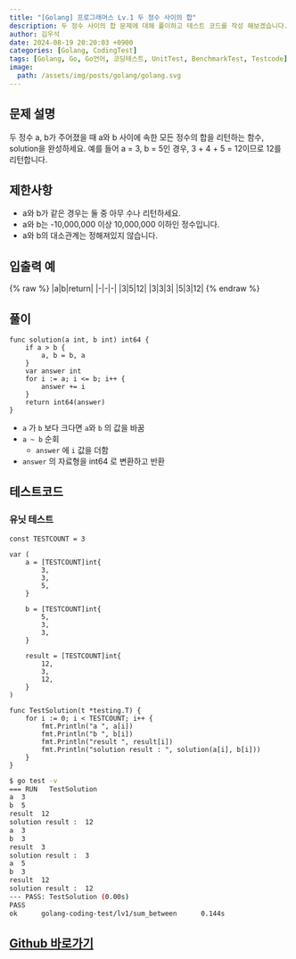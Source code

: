 ```yaml
---
title: "[Golang] 프로그래머스 Lv.1 두 정수 사이의 합"
description: 두 정수 사이의 합 문제에 대해 풀이하고 테스트 코드를 작성 해보겠습니다.
author: 김우석
date: 2024-08-19 20:20:03 +0900
categories: [Golang, CodingTest]
tags: [Golang, Go, Go언어, 코딩테스트, UnitTest, BenchmarkTest, Testcode]
image:
  path: /assets/img/posts/golang/golang.svg
---
```


## 문제 설명
두 정수 a, b가 주어졌을 때 a와 b 사이에 속한 모든 정수의 합을 리턴하는 함수, solution을 완성하세요.
예를 들어 a = 3, b = 5인 경우, 3 + 4 + 5 = 12이므로 12를 리턴합니다.


## 제한사항
- a와 b가 같은 경우는 둘 중 아무 수나 리턴하세요.
- a와 b는 -10,000,000 이상 10,000,000 이하인 정수입니다.
- a와 b의 대소관계는 정해져있지 않습니다.


## 입출력 예
{% raw %}
|a|b|return|
|-|-|-|
|3|5|12|
|3|3|3|
|5|3|12|
{% endraw %}


## 풀이 
```golang
func solution(a int, b int) int64 {
	if a > b {
		a, b = b, a
	}
	var answer int
	for i := a; i <= b; i++ {
		answer += i
	}
	return int64(answer)
}
```

- `a` 가 `b` 보다 크다면 `a`와 `b` 의 값을 바꿈
- `a ~ b` 순회
	- `answer` 에 `i` 값을 더함
- `answer` 의 자료형을 int64 로 변환하고 반환


## 테스트코드
### 유닛 테스트
```golang
const TESTCOUNT = 3

var (
	a = [TESTCOUNT]int{
		3,
		3,
		5,
	}

	b = [TESTCOUNT]int{
		5,
		3,
		3,
	}

	result = [TESTCOUNT]int{
		12,
		3,
		12,
	}
)

func TestSolution(t *testing.T) {
	for i := 0; i < TESTCOUNT; i++ {
		fmt.Println("a ", a[i])
		fmt.Println("b ", b[i])
		fmt.Println("result ", result[i])
		fmt.Println("solution result : ", solution(a[i], b[i]))
	}
}
```

```bash
$ go test -v
=== RUN   TestSolution
a  3
b  5
result  12
solution result :  12
a  3
b  3
result  3
solution result :  3
a  5
b  3
result  12
solution result :  12
--- PASS: TestSolution (0.00s)
PASS
ok      golang-coding-test/lv1/sum_between      0.144s
```


## [Github 바로가기](https://github.com/kr-goos/golang-coding-test/tree/master/Lv1/sum_between)